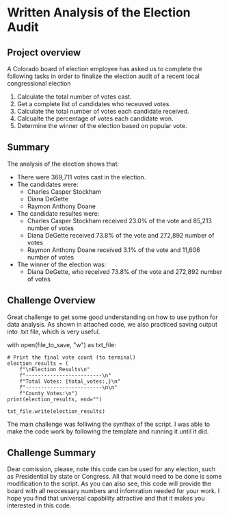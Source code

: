 # Written Analysis of the Election Audit

## Project overview
A Colorado board of election employee has asked us to complete the following tasks in order to finalize the election audit of a recent local congressional election

1. Calculate the total number of votes cast.
2. Get a complete list of candidates who receuved votes.
3. Calculate the total number of votes each candidate received.
4. Calcualte the percentage of votes each candidate won.
5. Determine the winner of the election based on popular vote.

## Summary
The analysis of the election shows that:
- There were 369,711 votes cast in the election.
- The candidates were:
  - Charles Casper Stockham
  - Diana DeGette
  - Raymon Anthony Doane
- The candidate resultes were:
  - Charles Casper Stockham received 23.0% of the vote and 85,213 number of votes
  - Diana DeGette received 73.8% of the vote and 272,892 number of votes
  - Raymon Anthony Doane received 3.1% of the vote and 11,606 number of votes
- The winner of the election was:
  - Diana DeGette, who received 73.8% of the vote and 272,892 number of votes

## Challenge Overview
Great challenge to get some good understanding on how to use python for data analysis. 
As shown in attached code, we also practiced saving output into .txt file, which is very useful.

with open(file_to_save, "w") as txt_file:

    # Print the final vote count (to terminal)
    election_results = (
        f"\nElection Results\n"
        f"-------------------------\n"
        f"Total Votes: {total_votes:,}\n"
        f"-------------------------\n\n"
        f"County Votes:\n")
    print(election_results, end="")

    txt_file.write(election_results)
The main challenge was folliwing the synthax of the script. I was able to make the code work by following the template and running it until it did.

## Challenge Summary

Dear comission, please, note this code can be used for any election, such as Presidential by state or Congress. All that would need to be done is some modification to the script. As you can also see, this code will provide the board with all neccessary numbers and infomration needed for your work. I hope you find that universal capability attractive and that it makes you interested in this code.
